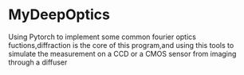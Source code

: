 # MyDeepOptics
Using Pytorch to implement some common fourier optics fuctions,diffraction is the core of this program,and using this tools to simulate the measurement on a CCD or a CMOS sensor from imaging through a diffuser 
